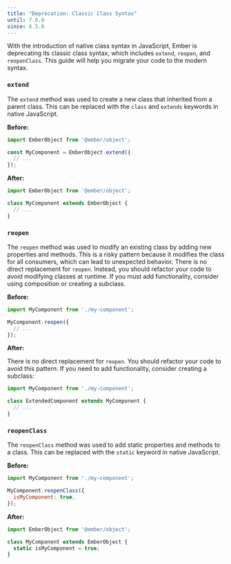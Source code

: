```yaml
---
title: "Deprecation: Classic Class Syntax"
until: 7.0.0
since: 6.5.0
---
```


With the introduction of native class syntax in JavaScript, Ember is deprecating its classic class syntax, which includes `extend`, `reopen`, and `reopenClass`. This guide will help you migrate your code to the modern syntax.

### `extend`

The `extend` method was used to create a new class that inherited from a parent class. This can be replaced with the `class` and `extends` keywords in native JavaScript.

**Before:**

```javascript
import EmberObject from '@ember/object';

const MyComponent = EmberObject.extend({
  // ...
});
```

**After:**

```javascript
import EmberObject from '@ember/object';

class MyComponent extends EmberObject {
  // ...
}
```

### `reopen`

The `reopen` method was used to modify an existing class by adding new properties and methods. This is a risky pattern because it modifies the class for all consumers, which can lead to unexpected behavior. There is no direct replacement for `reopen`. Instead, you should refactor your code to avoid modifying classes at runtime. If you must add functionality, consider using composition or creating a subclass.

**Before:**

```javascript
import MyComponent from './my-component';

MyComponent.reopen({
  // ...
});
```

**After:**

There is no direct replacement for `reopen`. You should refactor your code to avoid this pattern. If you need to add functionality, consider creating a subclass:

```javascript
import MyComponent from './my-component';

class ExtendedComponent extends MyComponent {
  // ...
}
```

### `reopenClass`

The `reopenClass` method was used to add static properties and methods to a class. This can be replaced with the `static` keyword in native JavaScript.

**Before:**

```javascript
import MyComponent from './my-component';

MyComponent.reopenClass({
  isMyComponent: true,
});
```

**After:**

```javascript
import EmberObject from '@ember/object';

class MyComponent extends EmberObject {
  static isMyComponent = true;
}
```
